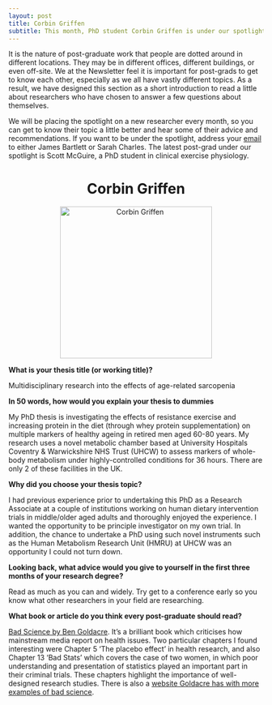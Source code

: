 ```yaml
---
layout: post
title: Corbin Griffen
subtitle: This month, PhD student Corbin Griffen is under our spotlight.
---
```


It is the nature of post-graduate work that people are dotted around in different locations. They may be in different offices, different buildings, or even off-site. We at the Newsletter feel it is important for post-grads to get to know each other, especially as we all have vastly different topics. As a result, we have designed this section as a short introduction to read a little about researchers who have chosen to answer a few questions about themselves.

We will be placing the spotlight on a new researcher every month, so you can get to know their topic a little better and hear some of their advice and recommendations. If you want to be under the spotlight, address your [email](mailto:cov.pgrnewsletter+spotlight@gmail.com) to either James Bartlett or Sarah Charles. The latest post-grad under our spotlight is Scott McGuire, a PhD student in clinical exercise physiology.

<center> <h1> Corbin Griffen</h1>
</center>


<center>
  <img src="{{ site.baseurl }}/img/Corbin-spotlight.png" alt="Corbin Griffen" width = "300" />
</center>

**What is your thesis title (or working title)?**

Multidisciplinary research into the effects of age-related sarcopenia

**In 50 words, how would you explain your thesis to dummies**

My PhD thesis is investigating the effects of resistance exercise and increasing protein in the diet (through whey protein supplementation) on multiple markers of healthy ageing in retired men aged 60-80 years. My research uses a novel metabolic chamber based at University Hospitals Coventry & Warwickshire NHS Trust (UHCW) to assess markers of whole-body metabolism under highly-controlled conditions for 36 hours. There are only 2 of these facilities in the UK.

**Why did you choose your thesis topic?**

I had previous experience prior to undertaking this PhD as a Research Associate at a couple of institutions working on human dietary intervention trials in middle/older aged adults and thoroughly enjoyed the experience. I wanted the opportunity to be principle investigator on my own trial. In addition, the chance to undertake a PhD using such novel instruments such as the Human Metabolism Research Unit (HMRU) at UHCW was an opportunity I could not turn down.

**Looking back, what advice would you give to yourself in the first three months of your research degree?**

Read as much as you can and widely. Try get to a conference early so you know what other researchers in your field are researching.

**What book or article do you think every post-graduate should read?**

[Bad Science by Ben Goldacre](https://www.amazon.co.uk/Bad-Science-Ben-Goldacre/dp/000728487X/ref=sr_1_1?ie=UTF8&qid=1529922897&sr=8-1&keywords=ben+goldacre+bad+science). It’s a brilliant book which criticises how mainstream media report on health issues. Two particular chapters I found interesting were Chapter 5 ‘The placebo effect’ in health research, and also Chapter 13 ‘Bad Stats’ which covers the case of two women, in which poor understanding and presentation of statistics played an important part in their criminal trials. These chapters highlight the importance of well-designed research studies. There is also a [website Goldacre has with more examples of bad science](https://www.badscience.net/).
